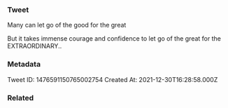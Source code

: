 ### Tweet
Many can let go of the good for the great

But it takes immense courage and confidence to let go of the great for the EXTRAORDINARY..

### Metadata
Tweet ID: 1476591150765002754
Created At: 2021-12-30T16:28:58.000Z

### Related

